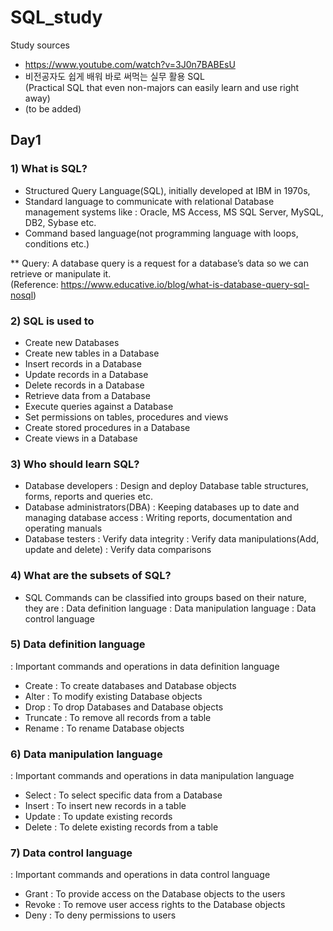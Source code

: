 # SQL_study

Study sources
- https://www.youtube.com/watch?v=3J0n7BABEsU
- 비전공자도 쉽게 배워 바로 써먹는 실무 활용 SQL<br>
  (Practical SQL that even non-majors can easily learn and use right away)
- (to be added)

## Day1

### 1) What is SQL?
- Structured Query Language(SQL), initially developed at IBM in 1970s,
- Standard language to communicate with relational Database management systems like
  : Oracle, MS Access, MS SQL Server, MySQL, DB2, Sybase etc.
- Command based language(not programming language with loops, conditions etc.)
 
** Query: A database query is a request for a database’s data so we can retrieve or manipulate it.
<br>    (Reference: https://www.educative.io/blog/what-is-database-query-sql-nosql)
  
### 2) SQL is used to
- Create new Databases
- Create new tables in a Database
- Insert records in a Database
- Update records in a Database
- Delete records in a Database
- Retrieve data from a Database
- Execute queries against a Database
- Set permissions on tables, procedures and views
- Create stored procedures in a Database
- Create views in a Database

### 3) Who should learn SQL?
- Database developers
  : Design and deploy Database table structures, forms, reports and queries etc.
- Database administrators(DBA)
  : Keeping databases up to date and managing database access
  : Writing reports, documentation and operating manuals
- Database testers
  : Verify data integrity
  : Verify data manipulations(Add, update and delete)
  : Verify data comparisons
  
### 4) What are the subsets of SQL?
- SQL Commands can be classified into groups based on their nature, they are
  : Data definition language
  : Data manipulation language
  : Data control language
  
### 5) Data definition language
  : Important commands and operations in data definition language
- Create
  : To create databases and Database objects
- Alter
  : To modify existing Database objects
- Drop
  : To drop Databases and Database objects
- Truncate
  : To remove all records from a table
- Rename
  : To rename Database objects
  
### 6) Data manipulation language
  : Important commands and operations in data manipulation language
- Select
  : To select specific data from a Database
- Insert
  : To insert new records in a table
- Update
  : To update existing records
- Delete
  : To delete existing records from a table
  
### 7) Data control language
  : Important commands and operations in data control language
- Grant
  : To provide access on the Database objects to the users
- Revoke
  : To remove user access rights to the Database objects
- Deny
  : To deny permissions to users
